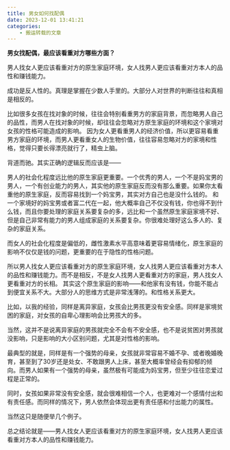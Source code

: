 ```yaml
---
title: 男女如何找配偶
date: 2023-12-01 13:41:21
categories: 
    - 搬运转载的文章
---
```


**男女找配偶，最应该看重对方哪些方面？**

男人找女人更应该看重对方的原生家庭环境，女人找男人更应该看重对方本人的品性和赚钱能力。
 
成功是反人性的。真理是掌握在少数人手里的。大部分人对世界的判断往往和真相是相反的。
 
比如很多女孩在找对象的时候，往往会特别看重男方的家庭背景，而忽略男人自己的品性，而男人在找对象的时候，却往往会忽略对方原生家庭的环境和这个家境对女孩的性格可能造成的影响。
因为女人更看重男人的经济价值，所以更容易看重男方家庭的环境，而男人更看重女人的生物价值，往往容易忽略对方的家境和性格，觉得只要长得漂亮就行了，精虫上脑。
 
背道而驰。其实正确的逻辑反而应该是——
 
男人的社会化程度远比他的原生家庭更重要。一个优秀的男人，一个不是妈宝男的男人，一个有创业能力的男人，其实他的原生家庭反而没有那么重要。如果你太看重他的原生家庭，反而容易找到一个妈宝男，其实对方自己也是没什么钱的。
和一个家境好的妈宝男或者富二代在一起，他大概率自己不仅没有钱，你也得不到什么钱，而且你要处理的家庭关系要复杂的多，远比和一个虽然原生家庭家境不好、但是自己非常有能力的男人组成家庭的关系要复杂。你很难处理好这么多人的、复杂的家庭关系。
 
而女人的社会化程度是偏低的，雌性激素水平高意味着更容易情绪化，原生家庭的影响不仅仅是钱的问题，更重要的在于隐性的性格问题。
 
所以男人找女人更应该看重对方的原生家庭环境，女人找男人更应该看重对方本人的品性和赚钱能力。而不是相反，不是女人找男人更看重对方的家庭，男人找女人更看重对方的长相。
其实这个原生家庭的影响——和他家有没有钱，你能不能占到便宜关系不大。大部分人的思维方式是非常浅薄的。和性格关系更大。
 
比如，以我的经验，同样是离异家庭，女孩会比男孩更没有安全感。同样是家境贫困的家庭，对女孩的自卑心理影响会比男孩大的多。
 
当然，这并不是说离异家庭的男孩就完全不会有不安全感，也不是说贫困对男孩就没影响，只是影响的大小区别问题，尤其是对性格的影响。
 
最典型的就是，同样是有一个强势的母亲，女孩就非常容易不婚不孕、或者晚婚晚育，甚至到了30岁还是处女、不敢跟男人上床，甚至大概率曾经会有抑郁的倾向。而男人如果有一个强势的母亲，虽然极有可能成为妈宝男，但至少往往恋爱过程是正常的。
 
同时，女孩如果非常没有安全感，就会很难相信一个人，也更难对一个感情付出和有责任感。而同样的情况下，男人依然会体现出更有责任感和付出能力的属性。
 
当然这只是随便举几个例子。
 
总之结论就是——男人找女人更应该看重对方的原生家庭环境，女人找男人更应该看重对方本人的品性和赚钱能力。